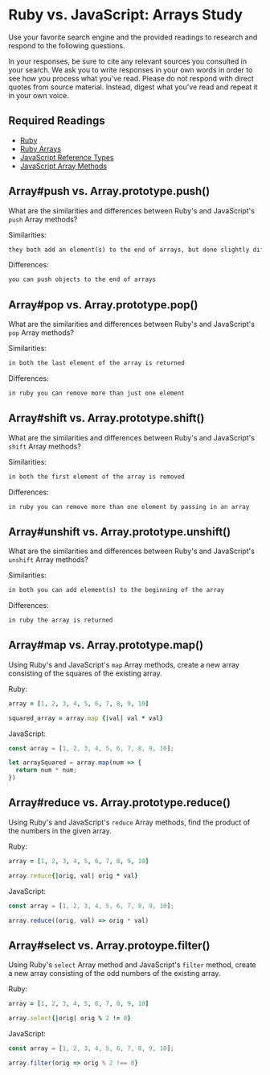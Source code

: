 # Ruby vs. JavaScript: Arrays Study

Use your favorite search engine and the provided readings to research and
respond to the following questions.

In your responses, be sure to cite any relevant sources you consulted in your
search. We ask you to write responses in your own words in order to see how you
process what you've read. Please do not respond with direct quotes from source
material. Instead, digest what you've read and repeat it in your own voice.

## Required Readings

-   [Ruby](https://github.com/ga-wdi-boston/ruby)
-   [Ruby Arrays](https://github.com/ga-wdi-boston/ruby-arrays)
-   [JavaScript Reference Types](https://github.com/ga-wdi-boston/js-reference-types)
-   [JavaScript Array Methods](https://github.com/ga-wdi-boston/js-array-methods)

## Array#push vs. Array.prototype.push()

What are the similarities and differences between Ruby's and JavaScript's `push`
Array methods?

Similarities:

```md
they both add an element(s) to the end of arrays, but done slightly differently.
```

Differences:

```md
you can push objects to the end of arrays
```

## Array#pop vs. Array.prototype.pop()

What are the similarities and differences between Ruby's and JavaScript's `pop`
Array methods?

Similarities:

```md
in both the last element of the array is returned
```

Differences:

```md
in ruby you can remove more than just one element
```

## Array#shift vs. Array.prototype.shift()

What are the similarities and differences between Ruby's and JavaScript's
`shift` Array methods?

Similarities:

```md
in both the first element of the array is removed
```

Differences:

```md
in ruby you can remove more than one element by passing in an array
```

## Array#unshift vs. Array.prototype.unshift()

What are the similarities and differences between Ruby's and JavaScript's
`unshift` Array methods?

Similarities:

```md
in both you can add element(s) to the beginning of the array
```

Differences:

```md
in ruby the array is returned
```

## Array#map vs. Array.prototype.map()

Using Ruby's and JavaScript's `map` Array methods, create a new array consisting
of the squares of the existing array.

Ruby:

```ruby
array = [1, 2, 3, 4, 5, 6, 7, 8, 9, 10]

squared_array = array.map {|val| val * val}
```

JavaScript:

```javascript
const array = [1, 2, 3, 4, 5, 6, 7, 8, 9, 10];

let arraySquared = array.map(num => {
  return num * num;
})
 ```

## Array#reduce vs. Array.prototype.reduce()

Using Ruby's and JavaScript's `reduce` Array methods, find the product of the
numbers in the given array.

Ruby:

```ruby
array = [1, 2, 3, 4, 5, 6, 7, 8, 9, 10]

array.reduce{|orig, val| orig * val}
```

JavaScript:

```javascript
const array = [1, 2, 3, 4, 5, 6, 7, 8, 9, 10];

array.reduce((orig, val) => orig * val)
```

## Array#select vs. Array.protoype.filter()

Using Ruby's `select` Array method and JavaScript's `filter` method, create a
new array consisting of the odd numbers of the existing array.

Ruby:

```ruby
array = [1, 2, 3, 4, 5, 6, 7, 8, 9, 10]

array.select{|orig| orig % 2 != 0}
```

JavaScript:

```javascript
const array = [1, 2, 3, 4, 5, 6, 7, 8, 9, 10];

array.filter(orig => orig % 2 !== 0}
```
